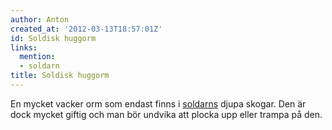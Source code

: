 ```yaml
---
author: Anton
created_at: '2012-03-13T18:57:01Z'
id: Soldisk huggorm
links:
  mention:
  - soldarn
title: Soldisk huggorm
---
```


En mycket vacker orm som endast finns i [soldarns] djupa skogar. Den är dock mycket giftig och man
bör undvika att plocka upp eller trampa på den.

  [soldarns]: soldarn
